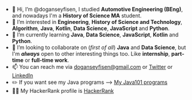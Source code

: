 - 👋 Hi, I’m @doganseyfisen, I studied **Automotive Engineering (BEng)**, and nowadays I'm a **History of Science MA** student.
- 👀 I’m interested in **Engineering**, **History of Science and Technology**, **Algorithm**, **Java**, **Kotlin**, **Data Science**, **JavaScript** and **Python**.
- 🌱 I’m currently learning **Java**, **Data Science**, **JavaScript**, **Kotlin** and **Python**.
- 💞️ I’m looking to collaborate on (*first of all*) **Java** and **Data Science**, but I'm ***always*** open to other interesting things too. Like **internship**, **part-time** or **full-time work**.
- 📫 You can reach me via doganseyfisen@gmail.com or [Twitter](https://twitter.com/dogan_seyfi_sen) or [LinkedIn](https://www.linkedin.com/in/doganseyfisen)
- ✏️ If you want see my Java programs --> [My Java101 programs](https://github.com/stars/doganseyfisen/lists/my-java101-programs-patika-dev)
- 👨‍💻 My HackerRank profile is [HackerRank](https://www.hackerrank.com/doganseyfisen)
<!---
doganseyfisen/doganseyfisen is a ✨ special ✨ repository because its `README.md` (this file) appears on your GitHub profile.
You can click the Preview link to take a look at your changes.
--->
